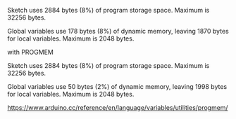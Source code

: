 Sketch uses 2884 bytes (8%) of program storage space. Maximum is 32256 bytes.

Global variables use 178 bytes (8%) of dynamic memory, leaving 1870 bytes for local variables. Maximum is 2048 bytes.

with PROGMEM

Sketch uses 2884 bytes (8%) of program storage space. Maximum is 32256 bytes.

Global variables use 50 bytes (2%) of dynamic memory, leaving 1998 bytes for local variables. Maximum is 2048 bytes.

https://www.arduino.cc/reference/en/language/variables/utilities/progmem/
